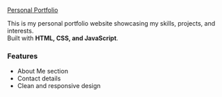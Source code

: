 [Personal Portfolio]( https://divyadharshiniannadurai.github.io/personal-portfolio/)

This is my personal portfolio website showcasing my skills, projects, and interests.  
Built with **HTML, CSS, and JavaScript**.  

### Features
- About Me section  
- Contact details  
- Clean and responsive design  

 
